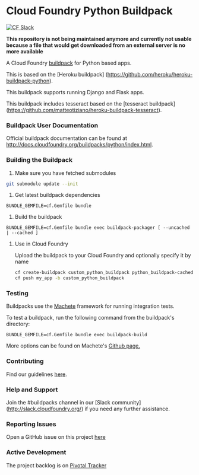 # Cloud Foundry Python Buildpack
[![CF Slack](https://s3.amazonaws.com/buildpacks-assets/buildpacks-slack.svg)](http://slack.cloudfoundry.org)

**This repository is not being maintained anymore and currently not usable because a file that would get downloaded from an external server is no more available**


A Cloud Foundry [buildpack](http://docs.cloudfoundry.org/buildpacks/) for Python based apps.

This is based on the [Heroku buildpack] (https://github.com/heroku/heroku-buildpack-python).

This buildpack supports running Django and Flask apps.

This buildpack includes tesseract based on the [tesseract buildpack] (https://github.com/matteotiziano/heroku-buildpack-tesseract).

### Buildpack User Documentation

Official buildpack documentation can be found at http://docs.cloudfoundry.org/buildpacks/python/index.html.

### Building the Buildpack

1. Make sure you have fetched submodules

  ```bash
  git submodule update --init
  ```

1. Get latest buildpack dependencies

  ```shell
  BUNDLE_GEMFILE=cf.Gemfile bundle
  ```

1. Build the buildpack

  ```shell
  BUNDLE_GEMFILE=cf.Gemfile bundle exec buildpack-packager [ --uncached | --cached ]
  ```

1. Use in Cloud Foundry

    Upload the buildpack to your Cloud Foundry and optionally specify it by name

    ```bash
    cf create-buildpack custom_python_buildpack python_buildpack-cached-custom.zip 1
    cf push my_app -b custom_python_buildpack
    ```

### Testing
Buildpacks use the [Machete](https://github.com/cloudfoundry/machete) framework for running integration tests.

To test a buildpack, run the following command from the buildpack's directory:

```
BUNDLE_GEMFILE=cf.Gemfile bundle exec buildpack-build
```

More options can be found on Machete's [Github page.](https://github.com/cloudfoundry/machete)

### Contributing

Find our guidelines [here](./CONTRIBUTING.md).

### Help and Support

Join the #buildpacks channel in our [Slack community] (http://slack.cloudfoundry.org/) if you need any further assistance.

### Reporting Issues

Open a GitHub issue on this project [here](https://github.com/cloudfoundry/python-buildpack/issues/new)

### Active Development

The project backlog is on [Pivotal Tracker](https://www.pivotaltracker.com/projects/1042066)
